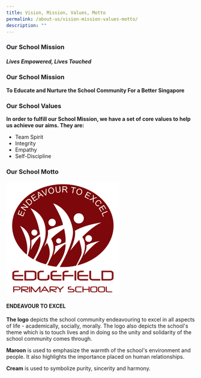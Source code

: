 ```yaml
---
title: Vision, Mission, Values, Motto
permalink: /about-us/vision-mission-values-motto/
description: ""
---
```

### Our School Mission

##### **Lives Empowered, Lives Touched**

### Our School Mission

**To Educate and Nurture the School Community For a Better Singapore**

### Our School Values

**In order to fulfill our School Mission, we have a set of core values to help us achieve our aims. They are:**

*   Team Spirit
*   Integrity
*   Empathy
*   Self-Discipline

### Our School Motto  

<img src="/images/edgefield-logo%20.jpeg" style="width:60%">

#### ENDEAVOUR TO EXCEL&nbsp;

**The logo**&nbsp;depicts the school community endeavouring to excel in all aspects of life - academically, socially, morally. The logo also depicts the school's theme which is to touch lives and in doing so the unity and solidarity of the school community comes through.

**Maroon**&nbsp;is used to emphasize the warmth of the school's environment and people. It also highlights the importance placed on human relationships.

**Cream**&nbsp;is used to symbolize purity, sincerity and harmony.